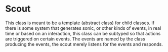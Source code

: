 # Scout

This class is meant to be a template (abstract class) for child classes. If there is some system that generates sonic, or other kinds of events, in real time or based on an interaction, this class can be subtyped so that actions are triggered on certain events. The events are named by the class producing the events, the scout merely listens for the events and responds.

